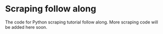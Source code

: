 # Scraping follow along

The code for Python scraping tutorial follow along. More scraping code will be added here soon.
